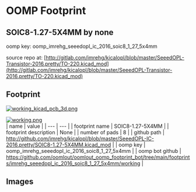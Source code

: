 # OOMP Footprint  
## SOIC8-1.27-5X4MM  by none  
  
oomp key: oomp_imrehg_seeedopl_ic_2016_soic8_1_27_5x4mm  
  
source repo at: [http://gitlab.com/imrehg/kicalopl/blob/master/SeeedOPL-Transistor-2016.pretty/TO-220.kicad_mod](http://gitlab.com/imrehg/kicalopl/blob/master/SeeedOPL-Transistor-2016.pretty/TO-220.kicad_mod)  
## Footprint  
  
[![working_kicad_pcb_3d.png](working_kicad_pcb_3d_600.png)](working_kicad_pcb_3d.png)  
  
[![working.png](working_600.png)](working.png)  
| name | value | 
| --- | --- | 
| footprint name | SOIC8-1.27-5X4MM | 
| footprint description | None | 
| number of pads | 8 | 
| github path | http://github.com/imrehg/kicalopl/blob/master/SeeedOPL-IC-2016.pretty/SOIC8-1.27-5X4MM.kicad_mod | 
| oomp key | oomp_imrehg_seeedopl_ic_2016_soic8_1_27_5x4mm | 
| oomp bot github | https://github.com/oomlout/oomlout_oomp_footprint_bot/tree/main/footprints/imrehg_seeedopl_ic_2016_soic8_1_27_5x4mm/working | 
## Images  
